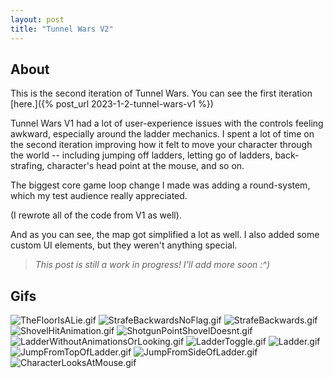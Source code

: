 ```yaml
---
layout: post
title: "Tunnel Wars V2"
---
```


## About

This is the second iteration of Tunnel Wars. You can see the first iteration [here.]({% post_url 2023-1-2-tunnel-wars-v1 %})

Tunnel Wars V1 had a lot of user-experience issues with the controls feeling awkward, especially around the ladder mechanics. I spent a lot of time on the second iteration improving how it felt to move your character through the world -- including jumping off ladders, letting go of ladders, back-strafing, character's head point at the mouse, and so on.

The biggest core game loop change I made was adding a round-system, which my test audience really appreciated.

(I rewrote all of the code from V1 as well).

And as you can see, the map got simplified a lot as well. I also added some custom UI elements, but they weren't anything special.

> _This post is still a work in progress! I'll add more soon :^)_

## Gifs

![TheFloorIsALie.gif](https://drive.google.com/uc?id=1mCH8LSfsqNm-47QUCJpQ-tdP59_vti0j&export=download)
![StrafeBackwardsNoFlag.gif](https://drive.google.com/uc?id=1KpZaSCUXc12GEiEwIM8jXCTwZDIvLh-n&export=download)
![StrafeBackwards.gif](https://drive.google.com/uc?id=1VwgCc5-z1mYO0Xea6d2W1B-SeKgt6Xpc&export=download)
![ShovelHitAnimation.gif](https://drive.google.com/uc?id=1o2TdA7OfdajBss7JwiWWDxDbLGcwXrpN&export=download)
![ShotgunPointShovelDoesnt.gif](https://drive.google.com/uc?id=1zqTDuJaqzPY4RNmVTiEYK3e6cfoNIvbZ&export=download)
![LadderWithoutAnimationsOrLooking.gif](https://drive.google.com/uc?id=1CYLLf7Vs1X62QnwUYFDg9QCpEBJ-C_DI&export=download)
![LadderToggle.gif](https://drive.google.com/uc?id=1Fyx_d7qUk8rMrIh-mNFvxtRHrNhIUjUJ&export=download)
![Ladder.gif](https://drive.google.com/uc?id=1pIRXXMYC1p_txWT5RTkUzoeo6c16ddYW&export=download)
![JumpFromTopOfLadder.gif](https://drive.google.com/uc?id=1ptPsbY0bHEzKtvdaec_EDPu9TBAIJldA&export=download)
![JumpFromSideOfLadder.gif](https://drive.google.com/uc?id=1vtNYqnQYwTpQ8PgpQtEMNwf8aZuzN8qJ&export=download)
![CharacterLooksAtMouse.gif](https://drive.google.com/uc?id=1ioAoE1iT3CjJ6vE3TmUcnJSYx_rmy870&export=download)
